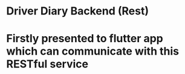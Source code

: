 # Driver Diary Backend (Rest)
# Firstly presented to flutter app which can communicate with this RESTful service

